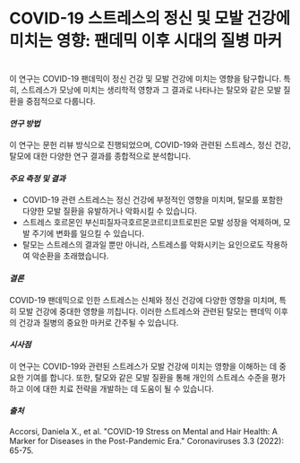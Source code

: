 
# COVID-19 스트레스의 정신 및 모발 건강에 미치는 영향: 팬데믹 이후 시대의 질병 마커   
　   
이 연구는 COVID-19 팬데믹이 정신 건강 및 모발 건강에 미치는 영향을 탐구합니다. 특히, 스트레스가 모낭에 미치는 생리학적 영향과 그 결과로 나타나는 탈모와 같은 모발 질환을 중점적으로 다룹니다.

#### ***연구 방법***    
이 연구는 문헌 리뷰 방식으로 진행되었으며, COVID-19와 관련된 스트레스, 정신 건강, 탈모에 대한 다양한 연구 결과를 종합적으로 분석합니다.

#### ***주요 측정 및 결과***

 - COVID-19 관련 스트레스는 정신 건강에 부정적인 영향을 미치며, 탈모를 포함한 다양한 모발 질환을 유발하거나 악화시킬 수 있습니다. 
 - 스트레스 호르몬인 부신피질자극호르몬코르티코트로핀은 모발 성장을 억제하며, 모발 주기에 변화를 일으킬 수 있습니다.
 - 탈모는 스트레스의 결과일 뿐만 아니라, 스트레스를 악화시키는 요인으로도 작용하여 악순환을 초래했습니다. 

#### ***결론***   
COVID-19 팬데믹으로 인한 스트레스는 신체와 정신 건강에 다양한 영향을 미치며, 특히 모발 건강에 중대한 영향을 끼칩니다. 이러한 스트레스와 관련된 탈모는 팬데믹 이후의 건강과 질병의 중요한 마커로 간주될 수 있습니다.

#### ***시사점***    
이 연구는 COVID-19와 관련된 스트레스가 모발 건강에 미치는 영향을 이해하는 데 중요한 기여를 합니다. 또한, 탈모와 같은 모발 질환을 통해 개인의 스트레스 수준을 평가하고 이에 대한 치료 전략을 개발하는 데 도움이 될 수 있습니다.

#### ***출처***   
Accorsi, Daniela X., et al. "COVID-19 Stress on Mental and Hair Health: A Marker for Diseases in the Post-Pandemic Era." Coronaviruses 3.3 (2022): 65-75.
<!--stackedit_data:
eyJoaXN0b3J5IjpbLTc4NDc1NzQyMCwtMTkzMzEzODA3OV19
-->